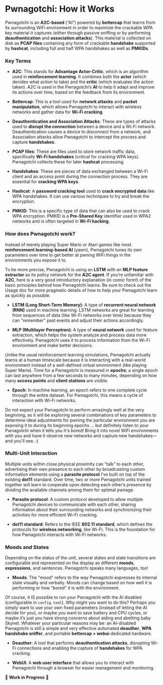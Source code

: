 # Pwnagotchi: How it Works

Pwnagotchi is an **A2C-based** (“AI”) powered by **bettercap** that learns from its surrounding WiFi environment in order to maximize the crackable WPA key material it captures (either through passive sniffing or by performing **deauthentication** and **association attacks**). This material is collected on disk as **PCAP files** containing any form of crackable **handshake** supported by **hashcat**, including full and half WPA handshakes as well as **PMKIDs**.

### Key Terms

- **A2C**: This stands for **Advantage Actor-Critic**, which is an algorithm used in **reinforcement learning**. It combines both the **actor** (which decides what action to take) and the **critic** (which evaluates the action taken). A2C is used in the Pwnagotchi’s **AI** to help it adapt and improve its actions over time, based on the feedback from its environment.
  
- **Bettercap**: This is a tool used for **network attacks** and **packet manipulation**, which allows Pwnagotchi to interact with wireless networks and gather data for **Wi-Fi cracking**.
  
- **Deauthentication and Association Attacks**: These are types of attacks used to **disrupt the connection** between a device and a Wi-Fi network. Deauthentication causes a device to disconnect from a network, and Association attacks allow Pwnagotchi to intercept the process and capture **handshakes**.

- **PCAP files**: These are files used to store network traffic data, specifically **Wi-Fi handshakes** (critical for cracking WPA keys). Pwnagotchi collects these for later **hashcat** processing.

- **Handshakes**: These are pieces of data exchanged between a Wi-Fi client and an access point during the connection process. They are essential for **cracking WPA keys**.

- **Hashcat**: A **password cracking tool** used to **crack encrypted data** like WPA handshakes. It can use various techniques to try and break the encryption.

- **PMKID**: This is a specific type of data that can also be used to crack WPA encryption. PMKID is a **Pre-Shared Key** identifier used in WPA2 networks and is often targeted in **Wi-Fi hacking**.

### How does Pwnagotchi work?

Instead of merely playing Super Mario or Atari games like most **reinforcement learning-based AI** (yawn), Pwnagotchi tunes its own parameters over time to get better at pwning WiFi things in the environments you expose it to.

To be more precise, Pwnagotchi is using an **LSTM** with an **MLP feature extractor** as its policy network for the **A2C agent**. If you’re unfamiliar with **A2C**, here is a very good introductory explanation (in comic form!) of the basic principles behind how Pwnagotchi learns. Be sure to check out the Usage doc for more pragmatic details of how to help your Pwnagotchi learn as quickly as possible.

- **LSTM (Long Short-Term Memory)**: A type of **recurrent neural network (RNN)** used in machine learning. LSTM networks are great for learning from sequences of data (like Wi-Fi networks over time) because they can "remember" past events and adjust their actions accordingly.
  
- **MLP (Multilayer Perceptron)**: A type of **neural network** used for feature extraction, which helps the system analyze and process data more effectively. Pwnagotchi uses it to process information from the Wi-Fi environment and make better decisions.

Unlike the usual reinforcement learning simulations, Pwnagotchi actually learns at a human timescale because it is interacting with a real-world environment instead of a well-defined virtual environment (like playing Super Mario). Time for a Pwnagotchi is measured in **epochs**; a single epoch can last anywhere from a few seconds to many minutes, depending on how many **access points** and **client stations** are visible.

- **Epoch**: In machine learning, an epoch refers to one complete cycle through the entire dataset. For Pwnagotchi, this means a cycle of interaction with Wi-Fi networks.

Do not expect your Pwnagotchi to perform amazingly well at the very beginning, as it will be exploring several combinations of key parameters to determine ideal adjustments for pwning the particular environment you are exposing it to during its beginning epochs ... but definitely listen to your Pwnagotchi when it tells you it's bored! Bring it into novel WiFi environments with you and have it observe new networks and capture new handshakes—and you'll see. :)


### Multi-Unit Interaction

Multiple units within close physical proximity can “talk” to each other, advertising their own presence to each other by broadcasting custom information elements using a **parasite protocol** I’ve built on top of the existing **dot11** standard. Over time, two or more Pwnagotchi units trained together will learn to cooperate upon detecting each other’s presence by dividing the available channels among them for optimal pwnage.

- **Parasite protocol**: A custom protocol developed to allow multiple Pwnagotchi devices to communicate with each other, sharing information about their surrounding networks and synchronizing their activities for more efficient Wi-Fi cracking.
  
- **dot11 standard**: Refers to the IEEE **802.11 standard**, which defines the protocols for **wireless networking**, like Wi-Fi. This is the foundation for how Pwnagotchi interacts with Wi-Fi networks.

### Moods and States

Depending on the status of the unit, several states and state transitions are configurable and represented on the display as different **moods**, **expressions**, and sentences. Pwnagotchi speaks many languages, too!

- **Moods**: The "mood" refers to the way Pwnagotchi expresses its internal state visually and verbally. Moods can change based on how well it is performing or how "bored" it is with the environment.

Of course, it IS possible to run your Pwnagotchi with the AI disabled (configurable in `config.toml`). Why might you want to do this? Perhaps you simply want to use your own fixed parameters (instead of letting the AI decide for you), or maybe you want to save battery and CPU cycles, or maybe it’s just you have strong concerns about aiding and abetting baby Skynet. Whatever your particular reasons may be: an AI-disabled Pwnagotchi is still a simple and very effective automated **deauther**, **WPA handshake sniffer**, and portable **bettercap + webui** dedicated hardware.

- **Deauther**: A tool that performs **deauthentication attacks**, disrupting Wi-Fi connections and enabling the capture of **handshakes** for WPA cracking.
  
- **WebUI**: A **web user interface** that allows you to interact with Pwnagotchi through a browser for easier management and monitoring.


🚧 **Work in Progress** 🚧